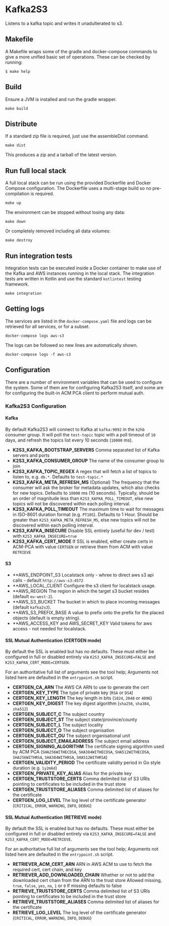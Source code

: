 # Kafka2S3

Listens to a kafka topic and writes it unadulterated to s3.

## Makefile

A Makefile wraps some of the gradle and docker-compose commands to give a
more unified basic set of operations. These can be checked by running:

```
$ make help
```

## Build

Ensure a JVM is installed and run the gradle wrapper.

    make build

## Distribute

If a standard zip file is required, just use the assembleDist command.

    make dist

This produces a zip and a tarball of the latest version.

## Run full local stack

A full local stack can be run using the provided Dockerfile and Docker
Compose configuration. The Dockerfile uses a multi-stage build so no
pre-compilation is required.

    make up

The environment can be stopped without losing any data:

    make down

Or completely removed including all data volumes:

    make destroy

## Run integration tests

Integration tests can be executed inside a Docker container to make use of
the Kafka and AWS instances running in the local stack. The integration
tests are written in Kotlin and use the standard `kotlintest` testing framework.

    make integration

## Getting logs

The services are listed in the `docker-compose.yaml` file and logs can be
retrieved for all services, or for a subset.

    docker-compose logs aws-s3

The logs can be followed so new lines are automatically shown.

    docker-compose logs -f aws-s3

## Configuration

There are a number of environment variables that can be used to configure
the system. Some of them are for configuring Kafka2S3 itself, and some
are for configuring the built-in ACM PCA client to perform mutual auth.

### Kafka2S3 Configuration

#### Kafka

By default Kafka2S3 will connect to Kafka at `kafka:9092` in the `k2hb`
consumer group. It will poll the `test-topic` topic with a poll timeout of
`10` days, and refresh the topics list every 10 seconds (`10000` ms).

* **K2S3_KAFKA_BOOTSTRAP_SERVERS**
    Comma separated list of Kafka servers and ports
* **K2S3_KAFKA_CONSUMER_GROUP**
    The name of the consumer group to join
* **K2S3_KAFKA_TOPIC_REGEX**
    A regex that will fetch a list of topics to listen to, e.g. `db.*`. Defaults to `test-topic.*`
* **K2S3_KAFKA_META_REFRESH_MS** (Optional)
    The frequency that the consumer will ask the broker for metadata updates, which also checks for new topics.
    Defaults to `10000` ms (10 seconds).
    Typically, should be an order of magnitude less than `K2S3_KAFKA_POLL_TIMEOUT`, else new topics will not be discovered within each polling interval.
* **K2S3_KAFKA_POLL_TIMEOUT**
    The maximum time to wait for messages in ISO-8601 duration format (e.g. `PT10S`).
    Defaults to 1 Hour.
    Should be greater than `K2S3_KAFKA_META_REFRESH_MS`, else new topics will not be discovered within each polling interval.
* **K2S3_KAFKA_INSECURE**
    Disable SSL entirely (useful for dev / test) with `K2S3_KAFKA_INSECURE=true`
* **K2S3_KAFKA_CERT_MODE**
    If SSL is enabled, either create certs in ACM-PCA with value `CERTGEN` or retrieve
    them from ACM with value `RETRIEVE`

#### S3

* **AWS_ENDPOINT_S3
    Localstack only - whree to direct aws s3 api calls - default `http://aws-s3:4572`
* **AWS_LOCAL_CLIENT
    Configure the s3 client for localstack usage.
* **AWS_REGION
    The region in which the target s3 bucket resides (default `eu-west-2`).
* **AWS_S3_BUCKET
    The bucket in which to place incoming messages (default `kafka2s3`).
* **AWS_S3_PREFIX_BASE
    A value to prefix onto the prefix for the placed objects (default is empty string).
* **AWS_ACCESS_KEY and AWS_SECRET_KEY
    Valid tokens for aws access - not needed for localstack.

#### SSL Mutual Authentication (CERTGEN mode)

By default the SSL is enabled but has no defaults. These must either be
configured in full or disabled entirely via `K2S3_KAFKA_INSECURE=FALSE`
and `K2S3_KAFKA_CERT_MODE=CERTGEN`.

For an authoritative full list of arguments see the tool help; Arguments not listed here are
defaulted in the `entrypoint.sh` script.

* **CERTGEN_CA_ARN**
    The AWS CA ARN to use to generate the cert
* **CERTGEN_KEY_TYPE**
    The type of private key (`RSA` or `DSA`)
* **CERTGEN_KEY_LENGTH**
    The key length in bits (`1024`, `2048` or `4096`)
* **CERTGEN_KEY_DIGEST**
    The key digest algorithm (`sha256`, `sha384`, `sha512`)
* **CERTGEN_SUBJECT_C**
    The subject country
* **CERTGEN_SUBJECT_ST**
    The subject state/province/county
* **CERTGEN_SUBJECT_L**
    The subject locality
* **CERTGEN_SUBJECT_O**
    The subject organisation
* **CERTGEN_SUBJECT_OU**
    The subject organisational unit
* **CERTGEN_SUBJECT_EMAILADDRESS**
    The subject email address
* **CERTGEN_SIGNING_ALGORITHM**
    The certificate signing algorithm used by ACM PCA
    (`SHA256WITHECDSA`, `SHA384WITHECDSA`, `SHA512WITHECDSA`, `SHA256WITHRSA`, `SHA384WITHRSA`, `SHA512WITHRSA`)
* **CERTGEN_VALIDITY_PERIOD**
    The certificate validity period in Go style duration (e.g. `1y2m6d`)
* **CERTGEN_PRIVATE_KEY_ALIAS**
    Alias for the private key
* **CERTGEN_TRUSTSTORE_CERTS**
    Comma delimited list of S3 URIs pointing to certificates to be included in the trust store
* **CERTGEN_TRUSTSTORE_ALIASES**
    Comma delimited list of aliases for the certificate
* **CERTGEN_LOG_LEVEL**
    The log level of the certificate generator (`CRITICAL`, `ERROR`, `WARNING`, `INFO`, `DEBUG`)


#### SSL Mutual Authentication (RETRIEVE mode)

By default the SSL is enabled but has no defaults. These must either be
configured in full or disabled entirely via `K2S3_KAFKA_INSECURE=FALSE`
and `K2S3_KAFKA_CERT_MODE=RETRIEVE`.

For an authoritative full list of arguments see the tool help; Arguments not listed here are
defaulted in the `entrypoint.sh` script.

* **RETRIEVER_ACM_CERT_ARN**
    ARN in AWS ACM to use to fetch the required cert, cert chain, and key
* **RETRIEVER_ADD_DOWNLOADED_CHAIN**
    Whether or not to add the downloaded cert chain from the ARN to the trust store
    Allowed missing, `true`, `false`, `yes`, `no`, `1` or `0`
    If missing defaults to false
* **RETRIEVE_TRUSTSTORE_CERTS**
    Comma delimited list of S3 URIs pointing to certificates to be included in the trust store
* **RETRIEVE_TRUSTSTORE_ALIASES**
    Comma delimited list of aliases for the certificate
* **RETRIEVE_LOG_LEVEL**
    The log level of the certificate generator (`CRITICAL`, `ERROR`, `WARNING`, `INFO`, `DEBUG`)
